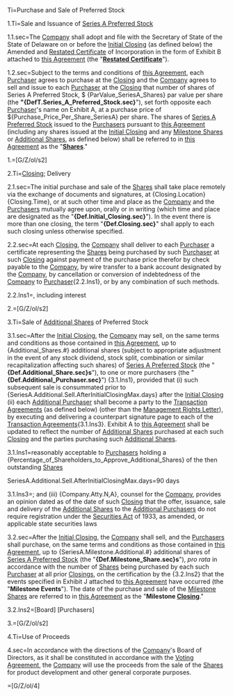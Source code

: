 Ti=Purchase and Sale of Preferred Stock

1.Ti=Sale and Issuance of <a href='#Def.Series_A_Preferred_Stock.sec' class='definedterm'>Series A Preferred Stock</a>

1.1.sec=The <a href='#Def.Company.sec' class='definedterm'>Company</a> shall adopt and file with the Secretary of State of the State of Delaware on or before the <a href='#Def.Initial_Closing.sec' class='definedterm'>Initial Closing</a> (as defined below) the Amended and <a href='#Def.Restated_Certificate.sec' class='definedterm'>Restated Certificate</a> of Incorporation in the form of Exhibit B attached to <a href='#Def.Agreement.sec' class='definedterm'>this Agreement</a> (the "<strong><a href='#Def.Restated_Certificate.sec' class='definedterm'>Restated Certificate</a></strong>").

1.2.sec=Subject to the terms and conditions of <a href='#Def.Agreement.sec' class='definedterm'>this Agreement</a>, each <a href='#Def.Purchaser.sec' class='definedterm'>Purchaser</a> agrees to purchase at the <a href='#Def.Closing.sec' class='definedterm'>Closing</a> and the <a href='#Def.Company.sec' class='definedterm'>Company</a> agrees to sell and issue to each <a href='#Def.Purchaser.sec' class='definedterm'>Purchaser</a> at the <a href='#Def.Closing.sec' class='definedterm'>Closing</a> that number of shares of Series A Preferred Stock, $ {ParValue_SeriesA_Shares} par value per share (the <strong>"{DefT.Series_A_Preferred_Stock.sec}</strong>"), set forth opposite each <a href='#Def.Purchaser.sec' class='definedterm'>Purchaser</a>'s name on Exhibit A, at a purchase price of ${Purchase_Price_Per_Share_SeriesA} per share. The shares of <a href='#Def.Series_A_Preferred_Stock.sec' class='definedterm'>Series A Preferred Stock</a> issued to the <a href='#Def.Purchaser.sec' class='definedterm'>Purchasers</a> pursuant to <a href='#Def.Agreement.sec' class='definedterm'>this Agreement</a> (including any shares issued at the <a href='#Def.Initial_Closing.sec' class='definedterm'>Initial Closing</a> and any <a href='#Def.Milestone_Shares.sec' class='definedterm'>Milestone Shares</a> or <a href='#Def.Additional_Share.sec' class='definedterm'>Additional Shares</a>, as defined below) shall be referred to in <a href='#Def.Agreement.sec' class='definedterm'>this Agreement</a> as the "<strong><a href='#Def.Shares.sec' class='definedterm'>Shares</a></strong>."

1.=[G/Z/ol/s2]

2.Ti=<a href='#Def.Closing.sec' class='definedterm'>Closing</a>; Delivery

2.1.sec=The initial purchase and sale of the <a href='#Def.Shares.sec' class='definedterm'>Shares</a> shall take place remotely via the exchange of documents and signatures, at {Closing.Location} {Closing.Time}, or at such other time and place as the <a href='#Def.Company.sec' class='definedterm'>Company</a> and the <a href='#Def.Purchaser.sec' class='definedterm'>Purchasers</a> mutually agree upon, orally or in writing (which time and place are designated as the "<strong>{Def.Initial_Closing.sec}</strong>"). In the event there is more than one closing, the term "<strong>{Def.Closing.sec}</strong>" shall apply to each such closing unless otherwise specified.

2.2.sec=At each <a href='#Def.Closing.sec' class='definedterm'>Closing</a>, the <a href='#Def.Company.sec' class='definedterm'>Company</a> shall deliver to each <a href='#Def.Purchaser.sec' class='definedterm'>Purchaser</a> a certificate representing the <a href='#Def.Shares.sec' class='definedterm'>Shares</a> being purchased by such <a href='#Def.Purchaser.sec' class='definedterm'>Purchaser</a> at such <a href='#Def.Closing.sec' class='definedterm'>Closing</a> against payment of the purchase price therefor by check payable to the <a href='#Def.Company.sec' class='definedterm'>Company</a>, by wire transfer to a bank account designated by the <a href='#Def.Company.sec' class='definedterm'>Company</a>, by cancellation or conversion of indebtedness of the <a href='#Def.Company.sec' class='definedterm'>Company</a> to <a href='#Def.Purchaser.sec' class='definedterm'>Purchaser</a>{2.2.Ins1}, or by any combination of such methods.

2.2.Ins1=, including interest

2.=[G/Z/ol/s2]

3.Ti=Sale of <a href='#Def.Additional_Share.sec' class='definedterm'>Additional Shares</a> of Preferred Stock

3.1.sec=After the <a href='#Def.Initial_Closing.sec' class='definedterm'>Initial Closing</a>, the <a href='#Def.Company.sec' class='definedterm'>Company</a> may sell, on the same terms and conditions as those contained in <a href='#Def.Agreement.sec' class='definedterm'>this Agreement</a>, up to {Additional_Shares.#} additional shares (subject to appropriate adjustment in the event of any stock dividend, stock split, combination or similar recapitalization affecting such shares) of <a href='#Def.Series_A_Preferred_Stock.sec' class='definedterm'>Series A Preferred Stock</a> (the "<strong>{Def.Additional_Share.sec}s</strong>"), to one or more purchasers (the "<strong>{Def.Additional_Purchaser.sec}</strong>") {3.1.Ins1}, provided that (i) such subsequent sale is consummated prior to {SeriesA.Additional.Sell.AfterInitialClosingMax.days} after the <a href='#Def.Initial_Closing.sec' class='definedterm'>Initial Closing</a> (ii) each <a href='#Def.Additional_Purchaser.sec' class='definedterm'>Additional Purchaser</a> shall become a party to the <a href='#Def.Transaction_Agreements.sec' class='definedterm'>Transaction Agreements</a> (as defined below) (other than the <a href='#Def.Management_Rights_Letter.sec' class='definedterm'>Management Rights Letter</a>), by executing and delivering a counterpart signature page to each of the <a href='#Def.Transaction_Agreements.sec' class='definedterm'>Transaction Agreements</a>{3.1.Ins3}. Exhibit A to <a href='#Def.Agreement.sec' class='definedterm'>this Agreement</a> shall be updated to reflect the number of <a href='#Def.Additional_Share.sec' class='definedterm'>Additional Shares</a> purchased at each such <a href='#Def.Closing.sec' class='definedterm'>Closing</a> and the parties purchasing such <a href='#Def.Additional_Share.sec' class='definedterm'>Additional Shares</a>.

3.1.Ins1=reasonably acceptable to <a href='#Def.Purchaser.sec' class='definedterm'>Purchasers</a> holding a {Percentage_of_Shareholders_to_Approve_Additional_Shares} of the then outstanding <a href='#Def.Shares.sec' class='definedterm'>Shares</a>

SeriesA.Additional.Sell.AfterInitialClosingMax.days=90 days

3.1.Ins3=; and (iii) {Company.Atty.N,A}, counsel for the <a href='#Def.Company.sec' class='definedterm'>Company</a>, provides an opinion dated as of the date of such <a href='#Def.Closing.sec' class='definedterm'>Closing</a> that the offer, issuance, sale and delivery of the <a href='#Def.Additional_Share.sec' class='definedterm'>Additional Shares</a> to the <a href='#Def.Additional_Purchaser.sec' class='definedterm'>Additional Purchasers</a> do not require registration under the <a href='#Def.Securities_Act.sec' class='definedterm'>Securities Act</a> of 1933, as amended, or applicable state securities laws

3.2.sec=After the <a href='#Def.Initial_Closing.sec' class='definedterm'>Initial Closing</a>, the <a href='#Def.Company.sec' class='definedterm'>Company</a> shall sell, and the <a href='#Def.Purchaser.sec' class='definedterm'>Purchasers</a> shall purchase, on the same terms and conditions as those contained in <a href='#Def.Agreement.sec' class='definedterm'>this Agreement</a>, up to {SeriesA.Milestone.Additional.#} additional shares of <a href='#Def.Series_A_Preferred_Stock.sec' class='definedterm'>Series A Preferred Stock</a> (the "<strong>{Def.Milestone_Share.sec}s</strong>"), <em>pro rata</em> in accordance with the number of <a href='#Def.Shares.sec' class='definedterm'>Shares</a> being purchased by each such <a href='#Def.Purchaser.sec' class='definedterm'>Purchaser</a> at all prior <a href='#Def.Closing.sec' class='definedterm'>Closings</a>, on the certification by the {3.2.Ins2} that the events specified in Exhibit J attached to <a href='#Def.Agreement.sec' class='definedterm'>this Agreement</a> have occurred (the "<strong>Milestone Events</strong>"). The date of the purchase and sale of the <a href='#Def.Milestone_Shares.sec' class='definedterm'>Milestone Shares</a> are referred to in <a href='#Def.Agreement.sec' class='definedterm'>this Agreement</a> as the "<strong>Milestone <a href='#Def.Closing.sec' class='definedterm'>Closing</a></strong>."

3.2.Ins2=[Board] [Purchasers]

3.=[G/Z/ol/s2]

4.Ti=Use of Proceeds

4.sec=In accordance with the directions of the <a href='#Def.Company.sec' class='definedterm'>Company</a>'s Board of Directors, as it shall be constituted in accordance with the <a href='#Def.Voting_Agreement.sec' class='definedterm'>Voting  Agreement</a>, the <a href='#Def.Company.sec' class='definedterm'>Company</a> will use the proceeds from the sale of the <a href='#Def.Shares.sec' class='definedterm'>Shares</a> for product development and other general corporate purposes.

=[G/Z/ol/4]
